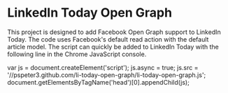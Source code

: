 # LinkedIn Today Open Graph

This project is designed to add Facebook Open Graph support to LinkedIn Today.
The code uses Facebook's default read action with the default article model. The
script can quickly be added to LinkedIn Today with the following line in the
Chrome JavaScript console.

  var js = document.createElement('script'); js.async = true; js.src = '//pspeter3.github.com/li-today-open-graph/li-today-open-graph.js'; document.getElementsByTagName('head')[0].appendChild(js);